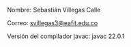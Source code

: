 Nombre: Sebastián Villegas Calle

Correo: svillegas3@eafit.edu.co

Versión del compilador javac: javac 22.0.1